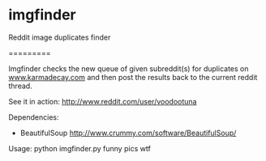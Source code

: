 imgfinder
=========

Reddit image duplicates finder

=========

Imgfinder checks the new queue of given subreddit(s) for duplicates on www.karmadecay.com and then post the results back to the current reddit thread.

See it in action:
http://www.reddit.com/user/voodootuna


Dependencies:
- BeautifulSoup
  http://www.crummy.com/software/BeautifulSoup/

Usage:
  python imgfinder.py funny pics wtf